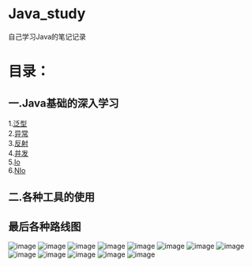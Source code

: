 # Java_study
自己学习Java的笔记记录
# 目录：
## 一.Java基础的深入学习
  1.<a href="generics.md">泛型</a><br>
  2.<a href="exception.md">异常</a><br>
  3.<a href="reflect.md">反射</a><br>
  4.<a href="concurrence.md">并发</a><br>
  5.<a href="io.md">Io</a><br>
  6.<a href="nio.md">NIo</a><br>
## 二.各种工具的使用

## 最后各种路线图
![image]()
![image]()
![image]()
![image]()
![image]()
![image]()
![image]()
![image]()
![image]()
![image]()
![image]()
![image]()
![image]()
